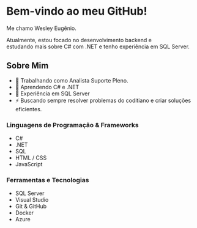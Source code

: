 # Bem-vindo ao meu GitHub!

Me chamo Wesley Eugênio.

<p>Atualmente, estou focado no desenvolvimento backend e <br> estudando mais sobre C# com .NET e tenho experiência em SQL Server.</p>

## Sobre Mim


- 💼 Trabalhando como Analista Suporte Pleno.
- 🌱 Aprendendo C# e .NET
- 💾 Experiência em SQL Server
- ⚡ Buscando sempre resolver problemas do coditiano e criar soluções eficientes.

### Linguagens de Programação & Frameworks

- C#
- .NET
- SQL
- HTML / CSS
- JavaScript

### Ferramentas e Tecnologias

- SQL Server
- Visual Studio
- Git & GitHub
- Docker
- Azure
